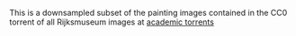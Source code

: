 This is a downsampled subset of the painting images contained in the
CC0 torrent of all Rijksmuseum images at [academic torrents](https://academictorrents.com/details/db3cd9defd6d3f16f0a0e6cd0ada882792b9f782)